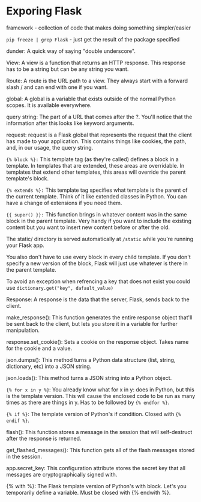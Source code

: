 # Exporing Flask

framework - collection of code that makes doing something simpler/easier

`pip freeze | grep Flask` - just get the result of the package specified

dunder: A quick way of saying "double underscore".

View: A view is a function that returns an HTTP response. This response has to be a string but can be any string you want.

Route: A route is the URL path to a view. They always start with a forward slash / and can end with one if you want.

global: A global is a variable that exists outside of the normal Python scopes. It is available everywhere.

query string: The part of a URL that comes after the ?. You'll notice that the information after this looks like keyword arguments.

request: request is a Flask global that represents the request that the client has made to your application. This contains things like cookies, the path, and, in our usage, the query string.

`{% block %}:` This template tag (as they're called) defines a block in a template. In templates that are extended, these areas are overridable. In templates that extend other templates, this areas will override the parent template's block.

`{% extends %}:` This template tag specifies what template is the parent of the current template. Think of it like extended classes in Python. You can have a change of extensions if you need them.

`{{ super() }}:` This function brings in whatever content was in the same block in the parent template. Very handy if you want to include the existing content but you want to insert new content before or after the old.

The static/ directory is served automatically at `/static` while you're running your Flask app.

You also don't have to use every block in every child template. If you don't specify a new version of the block, Flask will just use whatever is there in the parent template.

To avoid an exception when refrencing a key that does not exist you could use `dictionary.get("key", dafault_value)`

Response: A response is the data that the server, Flask, sends back to the client.

make_response(): This function generates the entire response object that'll be sent back to the client, but lets you store it in a variable for further manipulation.

response.set_cookie(): Sets a cookie on the response object. Takes name for the cookie and a value.

json.dumps(): This method turns a Python data structure (list, string, dictionary, etc) into a JSON string.

json.loads(): This method turns a JSON string into a Python object.

`{% for x in y %}`: You already know what for x in y: does in Python, but this is the template version. This will cause the enclosed code to be run as many times as there are things in y. Has to be followed by `{% endfor %}`.

`{% if %}`: The template version of Python's if condition. Closed with `{% endif %}`.

flash(): This function stores a message in the session that will self-destruct after the response is returned.

get_flashed_messages(): This function gets all of the flash messages stored in the session.

app.secret_key: This configuration attribute stores the secret key that all messages are cryptographically signed with.

{% with %}: The Flask template version of Python's with block. Let's you temporarily define a variable. Must be closed with {% endwith %}.